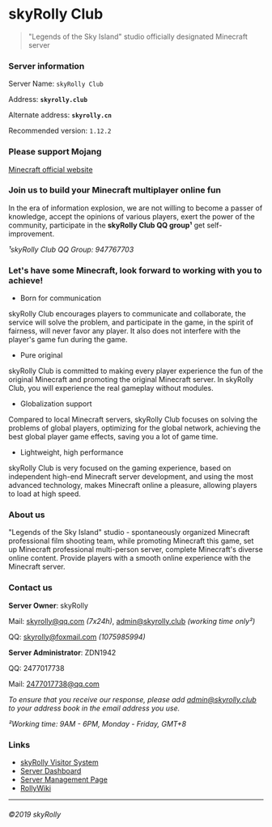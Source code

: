 # skyRolly Club

> "Legends of the Sky Island" studio officially designated Minecraft server

### Server information

Server Name: `skyRolly Club`

Address: **`skyrolly.club`**

Alternate address: **`skyrolly.cn`**

Recommended version: `1.12.2`

### Please support Mojang

[Minecraft official website](http://minecraft.net/)

### Join us to build your Minecraft multiplayer online fun
In the era of information explosion, we are not willing to become a passer of knowledge, accept the opinions of various players, exert the power of the community, participate in the **skyRolly Club QQ group&sup1;** get self-improvement.

*&sup1;skyRolly Club QQ Group: 947767703*

### Let's have some Minecraft, look forward to working with you to achieve!

- Born for communication

skyRolly Club encourages players to communicate and collaborate, the service will solve the problem, and participate in the game, in the spirit of fairness, will never favor any player. It also does not interfere with the player's game fun during the game.

- Pure original

skyRolly Club is committed to making every player experience the fun of the original Minecraft and promoting the original Minecraft server. In skyRolly Club, you will experience the real gameplay without modules.

- Globalization support

Compared to local Minecraft servers, skyRolly Club focuses on solving the problems of global players, optimizing for the global network, achieving the best global player game effects, saving you a lot of game time.

- Lightweight, high performance

skyRolly Club is very focused on the gaming experience, based on independent high-end Minecraft server development, and using the most advanced technology, makes Minecraft online a pleasure, allowing players to load at high speed.

### About us

"Legends of the Sky Island" studio - spontaneously organized Minecraft professional film shooting team, while promoting Minecraft this game, set up Minecraft professional multi-person server, complete Minecraft's diverse online content. Provide players with a smooth online experience with the Minecraft server.

### Contact us

**Server Owner**: skyRolly

Mail: skyrolly@qq.com *(7x24h)*, admin@skyrolly.club *(working time only&sup2;)*

QQ: skyrolly@foxmail.com *(1075985994)*

**Server Administrator**: ZDN1942

QQ: 2477017738

Mail: 2477017738@qq.com

*To ensure that you receive our response, please add admin@skyrolly.club to your address book in the email address you use.*

*&sup2;Working time: 9AM - 6PM, Monday - Friday, GMT+8*
### Links

- [skyRolly Visitor System](http://skyrolly.club:666/)
- [Server Dashboard](http://skyrolly.club:19999/)
- [Server Management Page](http://skyrolly.club:5000/)
- [RollyWiki](http://skyrolly.club:666/mediawiki/)

------------


###### &copy;2019 skyRolly
